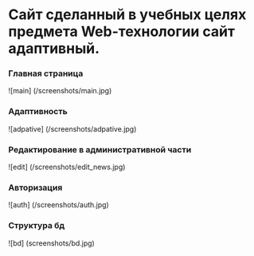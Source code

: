 # Сайт сделанный в учебных целях предмета Web-технологии сайт адаптивный.

### Главная страница
![main] (/screenshots/main.jpg)

### Адаптивность
![adpative] (/screenshots/adpative.jpg)

### Редактирование в административной части
![edit] (/screenshots/edit_news.jpg)

### Авторизация
![auth] (/screenshots/auth.jpg)

### Структура бд
![bd] (screenshots/bd.jpg) 